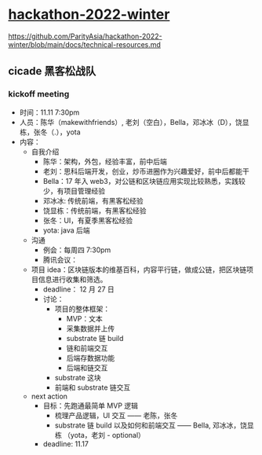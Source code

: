 # [hackathon-2022-winter](https://github.com/ParityAsia/hackathon-2022-winter)

https://github.com/ParityAsia/hackathon-2022-winter/blob/main/docs/technical-resources.md

## cicade 黑客松战队

### kickoff meeting

- 时间：11.11 7:30pm
- 人员：陈华（makewithfriends）, 老刘（空白），Bella，邓冰冰（D），饶显栋，张冬（.），yota
- 内容：
  - 自我介绍
    - 陈华：架构，外包，经验丰富，前中后端
    - 老刘：思科后端开发，创业，炒币进圈作为兴趣爱好，前中后都能干
    - Bella：17 年入 web3，对公链和区块链应用实现比较熟悉，实践较少，有项目管理经验
    - 邓冰冰: 传统前端，有黑客松经验
    - 饶显栋：传统前端，有黑客松经验
    - 张冬：UI，有夏季黑客松经验
    - yota: java 后端
  - 沟通
    - 例会：每周四 7:30pm
    - 腾讯会议：
  - 项目 idea：区块链版本的维基百科，内容平行链，做成公链，把区块链项目信息进行收集和筛选。
    - deadline： 12 月 27 日
    - 讨论：
      - 项目的整体框架：
        - MVP：文本
        - 采集数据并上传
        - substrate 链 build
        - 链和前端交互
        - 后端存数据功能
        - 后端和链交互
      - substrate 这块
      - 前端和 substrate 链交互
  - next action
    - 目标：先跑通最简单 MVP 逻辑
      - 梳理产品逻辑，UI 交互 —— 老陈，张冬
      - substrate 链 build 以及如何和前端交互 —— Bella, 邓冰冰，饶显栋 （yota，老刘 - optional）
    - deadline: 11.17
